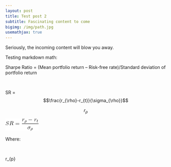 ```yaml
---
layout: post
title: Test post 2
subtitle: Fascinating content to come
bigimg: /img/path.jpg
usemathjax: true
---
```


Seriously, the incoming content will blow you away.

Testing markdown math:



Sharpe Ratio = (Mean portfolio return – Risk-free
rate)/Standard deviation of portfolio return 


 

SR = $$\frac{r_{\rho}-r_{t}}{\sigma_{\rho}}$$

$$r_{\rho}$$

![](/img/SR_Equation.gif) 

Where:

 

r_{p}




 

